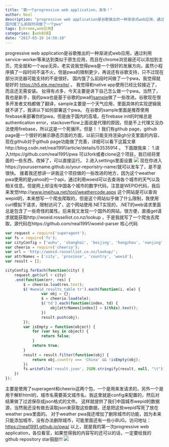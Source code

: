 ```yaml
---
title: "第一个progressive web application，发车！"
author: Neal
description: "progressive web application是谷歌推出的一种渐进式web应用，通过利用service-worker等来达到类似于原生应用，而且在chrome浏览器还可以添加到主页，完全就和一个app无异。老实说我觉得pwa是一个很好的发展方向，虽然小程序搞了一段时间不温不火，但是pwa的限制更少，再说还有谷歌支持，只不过现在部分浏览器可能支持的不是很好。 
国内饿了么前段时间做了一个pwa"
tags: [chrome,web应用]
categories: [web前端]
date: "2017-03-19 14:50:10"
---
```

progressive web application是谷歌推出的一种渐进式web应用，通过利用service-worker等来达到类似于原生应用，而且在chrome浏览器还可以添加到主页，完全就和一个app无异。老实说我觉得pwa是一个很好的发展方向，虽然小程序搞了一段时间不温不火，但是pwa的限制更少，再说还有谷歌支持，只不过现在部分浏览器可能支持的不是很好。
国内饿了么前段时间做了一个pwa，我觉得就挺好的 https://h5.ele.me/msite/ 。
我觉得和native app使用已经比较接近了，而且还无需安装。
扯得有点多，今天主要是讲下自己怎么做一个pwa。当然了，我也是新手，我的pwa也是基于谷歌的pwa的[sample](https://developers.google.com/web/fundamentals/getting-started/codelabs/your-first-pwapp/?hl=zh-cn)做了一些改进。谷歌现在很多开发者文档都做了翻译，sample主要是一个天气应用，里面具体的实现逻辑我就不讲了，我讲以下如何部署这个pwa。
在谷歌的sample里面是推荐使用firebase来部署你的pwa，但是由于国内的高墙，在firebase init的时候总是authentication error，stackoverflow上面说是代理的原因，但是不上代理又没办法使用firebase，所以这是一个死循环。但是！！我们有github page，github page是一个很好的展示静态页面的方面，以前只能支持渲染gh分支里面的内容，现在github对于github page功能做了完善，详细可以看下这篇文章http://blog.csdn.net/neal1991/article/details/53535914 。
下面跟我来：
1.进入https://github.com/neal1991/pwa 可以fork或者clone这个项目，我已经将里面的一些东西，改掉了，可以直接运行。
2.进入settings里面设置
![](https://cloud.githubusercontent.com/assets/12164075/24078742/fdd61a98-0cb0-11e7-9b6b-1d809f889550.png)
现在你进入https://yourusername.github.io/your-reporistry-name/就可以发车了，是不是很快。
接着我还想讲一讲我这个项目做的一些改进的地方，因为这个weather pwa使用的是yahoo的一个api，通过利用woeid可以去查询各个城市的天气以及相关信息。但是网上却没有中国各个城市的数字代码，注意是WEPID代码，我后来发觉http://www.imeihua.net/tool/weathercode.aspx  这个网站是可以查询wepid的，本来想写一个爬虫爬取的，但是这个网站似乎做了什么限制，我使用curl模拟下请求，限制访问了，这个网站使用.NET实现的，.NET的web请求里面总是包含了一些奇怪的属性。后来我又发现一个国外的网站，很方便，直接get请求就能获取http://woeid.rosselliot.co.nz/lookup ，于是我就写了一个爬虫去爬取，源代码在https://github.com/neal1991/woeid-parser
核心代码
```javascript
var request = require('superagent');
var fs = require('fs');
var cityConfig = ['wuhu', 'shanghai', 'beijing', 'hangzhou', 'nanjing', 'wuxi', 'xiamen', 'longyan'];
var cheerio = require('cheerio');
var url = 'http://woeid.rosselliot.co.nz/lookup/';
var attrNames = ['city', 'province', 'country', 'woeid'];
var result = [];

cityConfig.forEach(function(city) {
	request.get(url + city)
	.end(function(err, res) {
		$ = cheerio.load(res.text);
		$('#woeid_results_table tr').each(function(i, ele) {
				var obj = {};
				$ = cheerio.load(ele);
				$('td').each(function(index, td) {
					obj[attrNames[index]] = $(this).text();
				})
				result.push(obj);
		});
		var isEmpty = function(object) {
			for (var key in object) {
				return false;
			}
			return true;
		}
		result = result.filter(function(obj) {
			return obj.country === 'China' && !isEmpty(obj);
		})
		fs.writeFile('result.json', JSON.stringify(result, null, "\t"));
	})
});
```
主要是使用了superagent和cheerio这两个包，一个是用来发请求的，另外一个是用于解析html的，城市名需要英文城市名，我这里就是config来配置的，然后对结果做了过滤保存成json格式的文件。
这样就提供了我们中国城市wepid的数据源，当然我还没有做去读取json来获取这些数据，还是把这些wepid写死了放在weather pwa里面的。
对于weather pwa我还增加了删除城市的功能，因为本来只能添加城市，没有办法删除城市，可能里面还有一些小BUG。访问地址：
https://neal1991.github.io/pwa/
以上，就是我的第一次progressive web application，各位看官，如果觉得我的内容写的还可以的话，一定要给我的github repository star鼓励!!!
![](https://cloud.githubusercontent.com/assets/12164075/24078815/21ab2790-0cb3-11e7-9f37-1813892890e1.png)